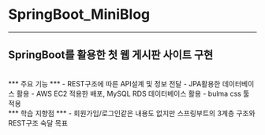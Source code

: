 # SpringBoot_MiniBlog
----
## SpringBoot를 활용한 첫 웹 게시판 사이트 구현
<br>
*** 주요 기능 ***
- REST구조에 따른 API설계 및 정보 전달
- JPA활용한 데이터베이스 활용
- AWS EC2 적용한 배포, MySQL RDS 데이터베이스 활용
- bulma css 툴 적용
<br>
*** 학습 지향점 ***
- 회원가입/로그인같은 내용도 없지만 스프링부트의 3계층 구조와 REST구조 숙달 목표


